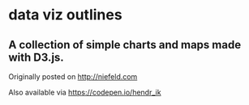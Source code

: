 <h1>data viz outlines</h3>

<h2>A collection of simple charts and maps made with D3.js.</h2>

Originally posted on http://niefeld.com

Also available via https://codepen.io/hendr_ik
